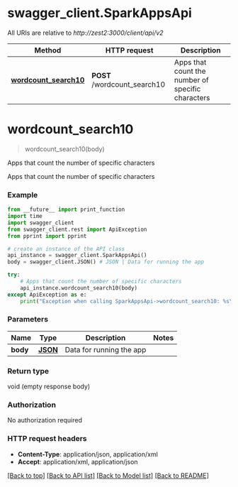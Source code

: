 # swagger_client.SparkAppsApi

All URIs are relative to *http://zest2:3000/client/api/v2*

Method | HTTP request | Description
------------- | ------------- | -------------
[**wordcount_search10**](SparkAppsApi.md#wordcount_search10) | **POST** /wordcount_search10 | Apps that count the number of specific characters


# **wordcount_search10**
> wordcount_search10(body)

Apps that count the number of specific characters

Apps that count the number of specific characters

### Example
```python
from __future__ import print_function
import time
import swagger_client
from swagger_client.rest import ApiException
from pprint import pprint

# create an instance of the API class
api_instance = swagger_client.SparkAppsApi()
body = swagger_client.JSON() # JSON | Data for running the app

try:
    # Apps that count the number of specific characters
    api_instance.wordcount_search10(body)
except ApiException as e:
    print("Exception when calling SparkAppsApi->wordcount_search10: %s\n" % e)
```

### Parameters

Name | Type | Description  | Notes
------------- | ------------- | ------------- | -------------
 **body** | [**JSON**](JSON.md)| Data for running the app | 

### Return type

void (empty response body)

### Authorization

No authorization required

### HTTP request headers

 - **Content-Type**: application/json, application/xml
 - **Accept**: application/xml, application/json

[[Back to top]](#) [[Back to API list]](../README.md#documentation-for-api-endpoints) [[Back to Model list]](../README.md#documentation-for-models) [[Back to README]](../README.md)


